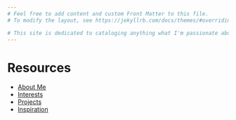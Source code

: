 ```yaml
---
# Feel free to add content and custom Front Matter to this file.
# To modify the layout, see https://jekyllrb.com/docs/themes/#overriding-theme-defaults

# This site is dedicated to cataloging anything what I'm passionate about.
---
```


# Resources

* [About Me](/about)
* [Interests](/interests)
* [Projects](/projects)
* [Inspiration](/inspiration)
